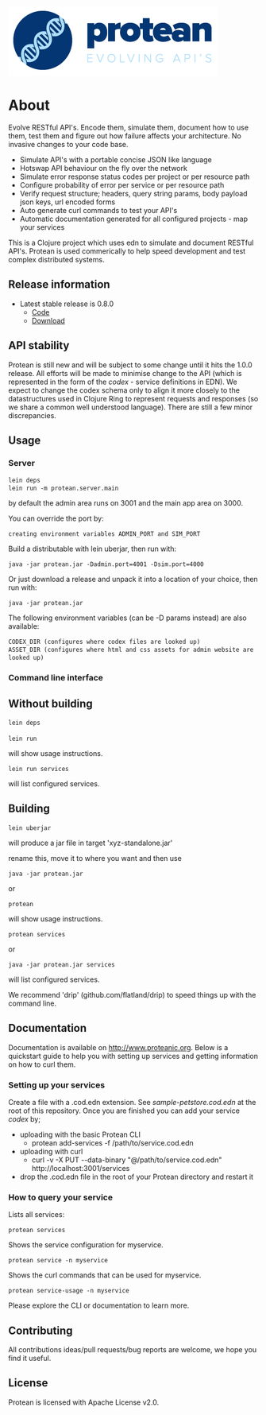 ![Protean - evolving api's](/public/resource/img/logo.png?raw=true "Protean - evolving api's")

# About

Evolve RESTful API's. Encode them, simulate them, document how to use them, test them and figure out how failure affects your architecture. No invasive changes to your code base.

* Simulate API's with a portable concise JSON like language
* Hotswap API behaviour on the fly over the network
* Simulate error response status codes per project or per resource path
* Configure probability of error per service or per resource path
* Verify request structure; headers, query string params, body payload json keys, url encoded forms
* Auto generate curl commands to test your API's
* Automatic documentation generated for all configured projects - map your services

This is a Clojure project which uses edn to simulate and document RESTful API's. Protean is used commerically to help speed development and test complex distributed systems.


## Release information

* Latest stable release is 0.8.0
    * [Code](https://github.com/passivsystems/protean/tree/0.8.0)
    * [Download](https://github.com/passivsystems/protean/releases/download/0.8.0/protean-0.8.0.tgz)


## API stability

Protean is still new and will be subject to some change until it hits the 1.0.0 release.  All efforts will be made to minimise change to the API (which is represented in the form of the *codex* - service definitions in EDN).  We expect to change the codex schema only to align it more closely to the datastructures used in Clojure Ring to represent requests and responses (so we share a common well understood language).  There are still a few minor discrepancies.


## Usage

### Server

    lein deps
    lein run -m protean.server.main

by default the admin area runs on 3001 and the main app area on 3000.

You can override the port by:

    creating environment variables ADMIN_PORT and SIM_PORT

Build a distributable with lein uberjar, then run with:

    java -jar protean.jar -Dadmin.port=4001 -Dsim.port=4000


Or just download a release and unpack it into a location of your choice, then run with:

    java -jar protean.jar

The following environment variables (can be -D params instead) are also available:

    CODEX_DIR (configures where codex files are looked up)
    ASSET_DIR (configures where html and css assets for admin website are looked up)

### Command line interface

## Without building

    lein deps

    lein run

will show usage instructions.

    lein run services

will list configured services.

## Building

    lein uberjar

will produce a jar file in target 'xyz-standalone.jar'

rename this, move it to where you want and then use

    java -jar protean.jar

or

    protean

will show usage instructions.

    protean services

or

    java -jar protean.jar services

will list configured services.

We recommend 'drip' (github.com/flatland/drip) to speed things up with the command line.


## Documentation

Documentation is available on http://www.proteanic.org.  Below is a quickstart guide to help you with
setting up services and getting information on how to curl them.

### Setting up your services

Create a file with a .cod.edn extension. See *sample-petstore.cod.edn* at the root of this repository. Once you are finished you can add your service *codex* by;
* uploading with the basic Protean CLI
    - protean add-services -f /path/to/service.cod.edn
* uploading with curl
    - curl -v -X PUT --data-binary "@/path/to/service.cod.edn" http://localhost:3001/services
* drop the .cod.edn file in the root of your Protean directory and restart it


### How to query your service

Lists all services:

    protean services

Shows the service configuration for myservice.

    protean service -n myservice

Shows the curl commands that can be used for myservice.

    protean service-usage -n myservice

Please explore the CLI or documentation to learn more.


## Contributing

All contributions ideas/pull requests/bug reports are welcome, we hope you find it useful.


## License

Protean is licensed with Apache License v2.0.
